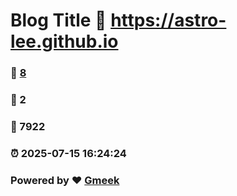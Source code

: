 # Blog Title :link: https://astro-lee.github.io 
### :page_facing_up: [8](https://astro-lee.github.io/tag.html) 
### :speech_balloon: 2 
### :hibiscus: 7922 
### :alarm_clock: 2025-07-15 16:24:24 
### Powered by :heart: [Gmeek](https://github.com/Meekdai/Gmeek)
